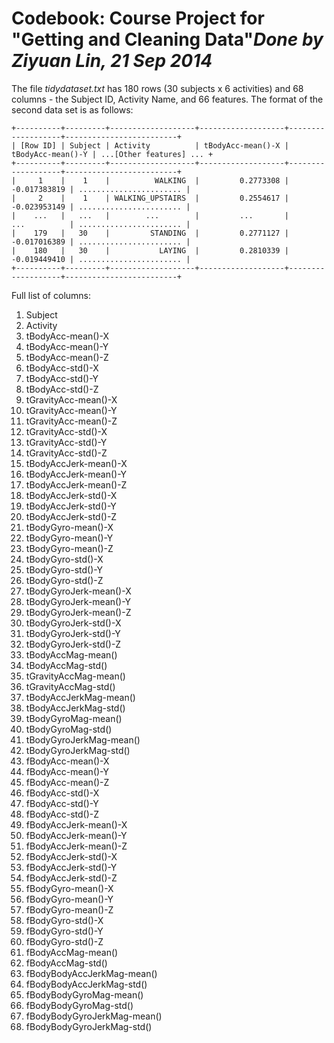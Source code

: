 # Codebook: Course Project for "Getting and Cleaning Data"*Done by Ziyuan Lin, 21 Sep 2014*

The file *tidydataset.txt* has 180 rows (30 subjects x 6 activities) and 68 columns - the Subject ID, Activity Name, and 66 features. The format of the second data set is as follows:

    +----------+---------+-------------------+-------------------+-------------------+-------------------------+
    | [Row ID] | Subject | Activity          | tBodyAcc-mean()-X | tBodyAcc-mean()-Y | ...[Other features] ... +
    +----------+---------+-------------------+-------------------+-------------------+-------------------------+
    |     1    |    1    |          WALKING  |         0.2773308 |      -0.017383819 | ....................... |
    |     2    |    1    | WALKING_UPSTAIRS  |         0.2554617 |      -0.023953149 | ....................... |
    |    ...   |   ...   |        ...        |         ...       |      ...          | ....................... |
    |    179   |   30    |         STANDING  |         0.2771127 |      -0.017016389 | ....................... |
    |    180   |   30    |           LAYING  |         0.2810339 |      -0.019449410 | ....................... |
    +----------+---------+-------------------+-------------------+-------------------+-------------------------+

Full list of columns:

1. Subject
2. Activity
3. tBodyAcc-mean()-X
4. tBodyAcc-mean()-Y
5. tBodyAcc-mean()-Z
6. tBodyAcc-std()-X
7. tBodyAcc-std()-Y
8. tBodyAcc-std()-Z
9. tGravityAcc-mean()-X
10. tGravityAcc-mean()-Y
11. tGravityAcc-mean()-Z
12. tGravityAcc-std()-X
13. tGravityAcc-std()-Y
14. tGravityAcc-std()-Z
15. tBodyAccJerk-mean()-X
16. tBodyAccJerk-mean()-Y
17. tBodyAccJerk-mean()-Z
18. tBodyAccJerk-std()-X
19. tBodyAccJerk-std()-Y
20. tBodyAccJerk-std()-Z
21. tBodyGyro-mean()-X
22. tBodyGyro-mean()-Y
23. tBodyGyro-mean()-Z
24. tBodyGyro-std()-X
25. tBodyGyro-std()-Y
26. tBodyGyro-std()-Z
27. tBodyGyroJerk-mean()-X
28. tBodyGyroJerk-mean()-Y
29. tBodyGyroJerk-mean()-Z
30. tBodyGyroJerk-std()-X
31. tBodyGyroJerk-std()-Y
32. tBodyGyroJerk-std()-Z
33. tBodyAccMag-mean()
34. tBodyAccMag-std()
35. tGravityAccMag-mean()
36. tGravityAccMag-std()
37. tBodyAccJerkMag-mean()
38. tBodyAccJerkMag-std()
39. tBodyGyroMag-mean()
40. tBodyGyroMag-std()
41. tBodyGyroJerkMag-mean()
42. tBodyGyroJerkMag-std()
43. fBodyAcc-mean()-X
44. fBodyAcc-mean()-Y
45. fBodyAcc-mean()-Z
46. fBodyAcc-std()-X
47. fBodyAcc-std()-Y
48. fBodyAcc-std()-Z
49. fBodyAccJerk-mean()-X
50. fBodyAccJerk-mean()-Y
51. fBodyAccJerk-mean()-Z
52. fBodyAccJerk-std()-X
53. fBodyAccJerk-std()-Y
54. fBodyAccJerk-std()-Z
55. fBodyGyro-mean()-X
56. fBodyGyro-mean()-Y
57. fBodyGyro-mean()-Z
58. fBodyGyro-std()-X
59. fBodyGyro-std()-Y
60. fBodyGyro-std()-Z
61. fBodyAccMag-mean()
62. fBodyAccMag-std()
63. fBodyBodyAccJerkMag-mean()
64. fBodyBodyAccJerkMag-std()
65. fBodyBodyGyroMag-mean()
66. fBodyBodyGyroMag-std()
67. fBodyBodyGyroJerkMag-mean()
68. fBodyBodyGyroJerkMag-std()

